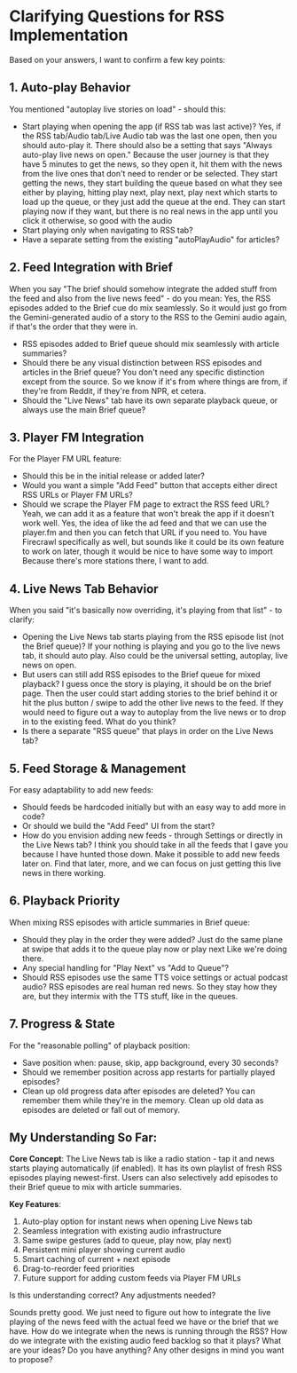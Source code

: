 # Clarifying Questions for RSS Implementation

Based on your answers, I want to confirm a few key points:

## 1. Auto-play Behavior
You mentioned "autoplay live stories on load" - should this:
- Start playing when opening the app (if RSS tab was last active)?
Yes, if the RSS tab/Audio tab/Live Audio tab was the last one open, then you should auto-play it. There should also be a setting that says "Always auto-play live news on open." Because the user journey is that they have 5 minutes to get the news, so they open it, hit them with the news from the live ones that don't need to render or be selected. They start getting the news, they start building the queue based on what they see either by playing, hitting play next, play next, play next which starts to load up the queue, or they just add the queue at the end. They can start playing now if they want, but there is no real news in the app until you click it otherwise, so good with the audio
- Start playing only when navigating to RSS tab?
- Have a separate setting from the existing "autoPlayAudio" for articles?

## 2. Feed Integration with Brief
When you say "The brief should somehow integrate the added stuff from the feed and also from the live news feed" - do you mean:
Yes, the RSS episodes added to the Brief cue do mix seamlessly. So it would just go from the Gemini-generated audio of a story to the RSS to the Gemini audio again, if that's the order that they were in. 
- RSS episodes added to Brief queue should mix seamlessly with article summaries?
- Should there be any visual distinction between RSS episodes and articles in the Brief queue? You don't need any specific distinction except from the source. So we know if it's from where things are from, if they're from Reddit, if they're from NPR, et cetera. 
- Should the "Live News" tab have its own separate playback queue, or always use the main Brief queue?

## 3. Player FM Integration
For the Player FM URL feature:
- Should this be in the initial release or added later?
- Would you want a simple "Add Feed" button that accepts either direct RSS URLs or Player FM URLs?
- Should we scrape the Player FM page to extract the RSS feed URL?
Yeah, we can add it as a feature that won't break the app if it doesn't work well. Yes, the idea of like the ad feed and that we can use the player.fm and then you can fetch that URL if you need to. You have Firecrawl specifically as well, but sounds like it could be its own feature to work on later, though it would be nice to have some way to import Because there's more stations there, I want to add. 

## 4. Live News Tab Behavior
When you said "it's basically now overriding, it's playing from that list" - to clarify:
- Opening the Live News tab starts playing from the RSS episode list (not the Brief queue)?
If your nothing is playing and you go to the live news tab, it should auto play. Also could be the universal setting, autoplay, live news on open. 
- But users can still add RSS episodes to the Brief queue for mixed playback?
I guess once the story is playing, it should be on the brief page. Then the user could start adding stories to the brief behind it or hit the plus button / swipe to add the other live news to the feed. If they would need to figure out a way to autoplay from the live news or to drop in to the existing feed. What do you think? 
- Is there a separate "RSS queue" that plays in order on the Live News tab?

## 5. Feed Storage & Management
For easy adaptability to add new feeds:
- Should feeds be hardcoded initially but with an easy way to add more in code?
- Or should we build the "Add Feed" UI from the start?
- How do you envision adding new feeds - through Settings or directly in the Live News tab?
I think you should take in all the feeds that I gave you because I have hunted those down. Make it possible to add new feeds later on. Find that later, more, and we can focus on just getting this live news in there working. 
## 6. Playback Priority
When mixing RSS episodes with article summaries in Brief queue:
- Should they play in the order they were added?
Just do the same plane at swipe that adds it to the queue play now or play next Like we're doing there. 
- Any special handling for "Play Next" vs "Add to Queue"?
- Should RSS episodes use the same TTS voice settings or actual podcast audio?
RSS episodes are real human red news. So they stay how they are, but they intermix with the TTS stuff, like in the queues. 
## 7. Progress & State
For the "reasonable polling" of playback position:
- Save position when: pause, skip, app background, every 30 seconds?
- Should we remember position across app restarts for partially played episodes?
- Clean up old progress data after episodes are deleted?
You can remember them while they're in the memory. Clean up old data as episodes are deleted or fall out of memory. 

## My Understanding So Far:

**Core Concept**: The Live News tab is like a radio station - tap it and news starts playing automatically (if enabled). It has its own playlist of fresh RSS episodes playing newest-first. Users can also selectively add episodes to their Brief queue to mix with article summaries.

**Key Features**:
1. Auto-play option for instant news when opening Live News tab
2. Seamless integration with existing audio infrastructure
3. Same swipe gestures (add to queue, play now, play next)
4. Persistent mini player showing current audio
5. Smart caching of current + next episode
6. Drag-to-reorder feed priorities
7. Future support for adding custom feeds via Player FM URLs

Is this understanding correct? Any adjustments needed?

Sounds pretty good. We just need to figure out how to integrate the live playing of the news feed with the actual feed we have or the brief that we have. How do we integrate when the news is running through the RSS? How do we integrate with the existing audio feed backlog so that it plays? What are your ideas? Do you have anything? Any other designs in mind you want to propose? 
